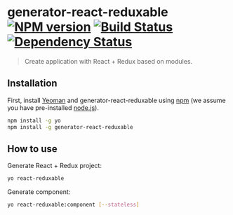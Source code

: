 # generator-react-reduxable [![NPM version][npm-image]][npm-url] [![Build Status][travis-image]][travis-url] [![Dependency Status][daviddm-image]][daviddm-url]
> Create application with React + Redux based on modules.

## Installation

First, install [Yeoman](http://yeoman.io) and generator-react-reduxable using [npm](https://www.npmjs.com/) (we assume you have pre-installed [node.js](https://nodejs.org/)).

```bash
npm install -g yo
npm install -g generator-react-reduxable
```

## How to use

Generate React + Redux project:

```bash
yo react-reduxable
```

Generate component:

```bash
yo react-reduxable:component [--stateless]
```

[npm-image]: https://badge.fury.io/js/generator-react-reduxable.svg
[npm-url]: https://npmjs.org/package/generator-react-reduxable
[travis-image]: https://travis-ci.org/jeshio/generator-react-reduxable.svg?branch=master
[travis-url]: https://travis-ci.org/jeshio/generator-react-reduxable
[daviddm-image]: https://david-dm.org/jeshio/generator-react-reduxable.svg?theme=shields.io
[daviddm-url]: https://david-dm.org/jeshio/generator-react-reduxable
